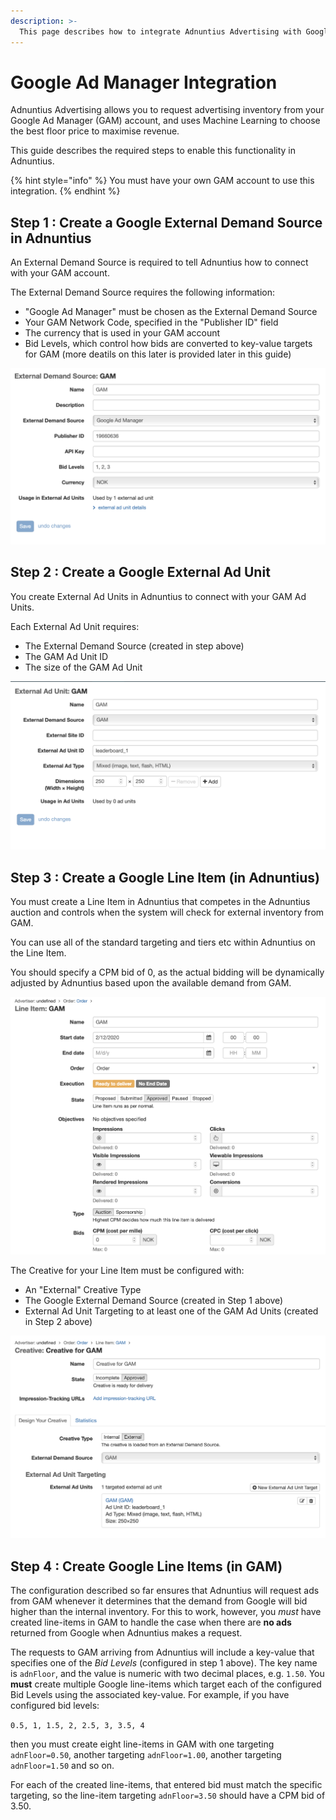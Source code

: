 ```yaml
---
description: >-
  This page describes how to integrate Adnuntius Advertising with Google Ad Manager
---
```


# Google Ad Manager Integration

Adnuntius Advertising allows you to request advertising inventory from your Google Ad Manager (GAM) account, and uses Machine Learning to choose the best floor price to maximise revenue.

This guide describes the required steps to enable this functionality in Adnuntius.

{% hint style="info" %}
You must have your own GAM account to use this integration.
{% endhint %}

## Step 1 : Create a Google External Demand Source in Adnuntius

An External Demand Source is required to tell Adnuntius how to connect with your GAM account.

The External Demand Source requires the following information:

- "Google Ad Manager" must be chosen as the External Demand Source
- Your GAM Network Code, specified in the "Publisher ID" field
- The currency that is used in your GAM account
- Bid Levels, which control how bids are converted to key-value targets for GAM (more deatils on this later is provided later in this guide)

![](../.gitbook/assets/20200612-GAM-EDS.png)

## Step 2 : Create a Google External Ad Unit

You create External Ad Units in Adnuntius to connect with your GAM Ad Units.

Each External Ad Unit requires:

- The External Demand Source (created in step above)
- The GAM Ad Unit ID
- The size of the GAM Ad Unit

![](../.gitbook/assets/20200612-GAM-EA.png)

## Step 3 : Create a Google Line Item (in Adnuntius)

You must create a Line Item in Adnuntius that competes in the Adnuntius auction and controls when the system will check for external inventory from GAM.

You can use all of the standard targeting and tiers etc within Adnuntius on the Line Item.

You should specify a CPM bid of 0, as the actual bidding will be dynamically adjusted by Adnuntius based upon the available demand from GAM.

![](../.gitbook/assets/20200612-GAM-LI.png)

The Creative for your Line Item must be configured with:

- An "External" Creative Type
- The Google External Demand Source (created in Step 1 above)
- External Ad Unit Targeting to at least one of the GAM Ad Units (created in Step 2 above)

![](../.gitbook/assets/20200612-GAM-C.png)


## Step 4 : Create Google Line Items (in GAM)

The configuration described so far ensures that Adnuntius will request ads from GAM whenever it determines that the demand from Google will bid higher than the internal inventory. For this to work, however, you *must* have created line-items in GAM to handle the case when there are **no ads** returned from Google when Adnuntius makes a request.

The requests to GAM arriving from Adnuntius will include a key-value that specifies one of the *Bid Levels* (configured in step 1 above). The key name is `adnFloor`, and the value is numeric with two decimal places, e.g. `1.50`. You **must** create multiple Google line-items which target each of the configured Bid Levels using the associated key-value. For example, if you have configured bid levels:

`0.5, 1, 1.5, 2, 2.5, 3, 3.5, 4`

then you must create eight line-items in GAM with one targeting `adnFloor=0.50`, another targeting `adnFloor=1.00`, another targeting `adnFloor=1.50` and so on.

For each of the created line-items, that entered bid must match the specific targeting, so the line-item targeting `adnFloor=3.50` should have a CPM bid of 3.50.




